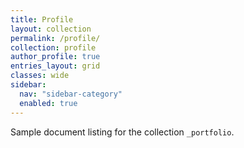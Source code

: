 ```yaml
---
title: Profile
layout: collection
permalink: /profile/
collection: profile
author_profile: true
entries_layout: grid
classes: wide
sidebar:
  nav: "sidebar-category"
  enabled: true
---
```


Sample document listing for the collection `_portfolio`.
